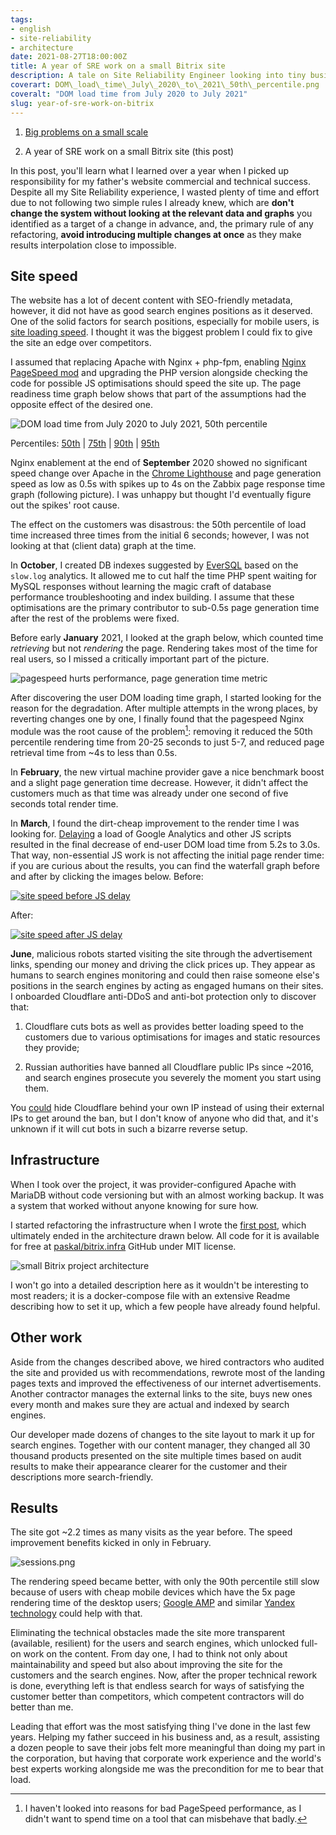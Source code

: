 ```yaml
---
tags:
- english
- site-reliability
- architecture
date: 2021-08-27T18:00:00Z
title: A year of SRE work on a small Bitrix site
description: A tale on Site Reliability Engineer looking into tiny business web service performance and reliability
coverart: DOM\_load\_time\_July\_2020\_to\_2021\_50th\_percentile.png
coveralt: "DOM load time from July 2020 to July 2021"
slug: year-of-sre-work-on-bitrix
---
```


1. [Big problems on a small scale](/2020/small-forms/)

1. A year of SRE work on a small Bitrix site (this post)

In this post, you'll learn what I learned over a year when I picked up responsibility for my father's website commercial and technical success. Despite all my Site Reliability experience, I wasted plenty of time and effort due to not following two simple rules I already knew, which are **don't change the system without looking at the relevant data and graphs** you identified as a target of a change in advance, and, the primary rule of any refactoring, **avoid introducing multiple changes at once** as they make results interpolation close to impossible.

## Site speed

The website has a lot of decent content with SEO-friendly metadata, however, it did not have as good search engines positions as it deserved. One of the solid factors for search positions, especially for mobile users, is [site loading speed](https://developers.google.com/web/updates/2018/07/search-ads-speed). I thought it was the biggest problem I could fix to give the site an edge over competitors.

I assumed that replacing Apache with Nginx + php-fpm, enabling [Nginx PageSpeed mod](https://github.com/apache/incubator-pagespeed-ngx) and upgrading the PHP version alongside checking the code for possible JS optimisations should speed the site up. The page readiness time graph below shows that part of the assumptions had the opposite effect of the desired one.

![DOM load time from July 2020 to July 2021, 50th percentile](DOM_load_time_July_2020_to_2021_50th_percentile.png)

Percentiles: [50th](/2021/year-of-sre-work-on-bitrix/DOM_load_time_July_2020_to_2021_50th_percentile.png) | [75th](/2021/year-of-sre-work-on-bitrix/DOM_load_time_July_2020_to_2021_75th_percentile.png) | [90th](/2021/year-of-sre-work-on-bitrix/DOM_load_time_July_2020_to_2021_90th_percentile.png) | [95th](/2021/year-of-sre-work-on-bitrix/DOM_load_time_July_2020_to_2021_95th_percentile.png)

<!--more-->

Nginx enablement at the end of **September** 2020 showed no significant speed change over Apache in the [Chrome Lighthouse](https://developers.google.com/web/tools/lighthouse) and page generation speed as low as 0.5s with spikes up to 4s on the Zabbix page response time graph (following picture). I was unhappy but thought I'd eventually figure out the spikes' root cause.

The effect on the customers was disastrous: the 50th percentile of load time increased three times from the initial 6 seconds; however, I was not looking at that (client data) graph at the time.

In **October**, I created DB indexes suggested by [EverSQL](https://www.eversql.com) based on the `slow.log` analytics. It allowed me to cut half the time PHP spent waiting for MySQL responses without learning the magic craft of database performance troubleshooting and index building. I assume that these optimisations are the primary contributor to sub-0.5s page generation time after the rest of the problems were fixed.

Before early **January** 2021, I looked at the graph below, which counted time *retrieving* but not *rendering* the page. Rendering takes most of the time for real users, so I missed a critically important part of the picture.

![pagespeed hurts performance, page generation time metric](after_pagespeed.png)

After discovering the user DOM loading time graph, I started looking for the reason for the degradation. After multiple attempts in the wrong places, by reverting changes one by one, I finally found that the pagespeed Nginx module was the root cause of the problem[^pagespeed]: removing it reduced the 50th percentile rendering time from 20-25 seconds to just 5-7, and reduced page retrieval time from \~4s to less than 0.5s.

In **February**, the new virtual machine provider gave a nice benchmark boost and a slight page generation time decrease.  However, it didn't affect the customers much as that time was already under one second of five seconds total render time.

In **March**, I found the dirt-cheap improvement to the render time I was looking for. [Delaying](https://constantsolutions.dk/2020/06/delay-loading-of-google-analytics-google-tag-manager-script-for-better-pagespeed-score-and-initial-load/) a load of Google Analytics and other JS scripts resulted in the final decrease of end-user DOM load time from 5.2s to 3.0s. That way, non-essential JS work is not affecting the initial page render time: if you are curious about the results, you can find the waterfall graph before and after by clicking the images below. Before:

[![site speed before JS delay](speed_before_delay.png "site speed before JS delay")](/2021/year-of-sre-work-on-bitrix/waterfall_before.png)

After:

[![site speed after JS delay](speed_after_delay.png "site speed after JS delay")](/2021/year-of-sre-work-on-bitrix/waterfall_after.png)

**June**, malicious robots started visiting the site through the advertisement links, spending our money and driving the click prices up. They appear as humans to search engines monitoring and could then raise someone else's positions in the search engines by acting as engaged humans on their sites. I onboarded Cloudflare anti-DDoS and anti-bot protection only to discover that:

1. Cloudflare cuts bots as well as provides better loading speed to the customers due to various optimisations for images and static resources they provide;

2. Russian authorities have banned all Cloudflare public IPs since \~2016, and search engines prosecute you severely the moment you start using them.

You [could](https://community.cloudflare.com/t/reverse-proxy-infront-of-cloudflare/33972/8?u=favor.group2015) hide Cloudflare behind your own IP instead of using their external IPs to get around the ban, but I don't know of anyone who did that, and it's unknown if it will cut bots in such a bizarre reverse setup.

## Infrastructure

When I took over the project, it was provider-configured Apache with MariaDB without code versioning but with an almost working backup. It was a system that worked without anyone knowing for sure how.

I started refactoring the infrastructure when I wrote the [first post](/2020/small-forms/), which ultimately ended in the architecture drawn below. All code for it is available for free at [paskal/bitrix.infra](https://github.com/paskal/bitrix.infra) GitHub under MIT license.

![small Bitrix project architecture](favor-group-architecture.png)

I won't go into a detailed description here as it wouldn't be interesting to most readers; it is a docker-compose file with an extensive Readme describing how to set it up, which a few people have already found helpful.

## Other work

Aside from the changes described above, we hired contractors who audited the site and provided us with recommendations, rewrote most of the landing pages texts and improved the effectiveness of our internet advertisements. Another contractor manages the external links to the site, buys new ones every month and makes sure they are actual and indexed by search engines.

Our developer made dozens of changes to the site layout to mark it up for search engines. Together with our content manager, they changed all 30 thousand products presented on the site multiple times based on audit results to make their appearance clearer for the customer and their descriptions more search-friendly.

## Results

The site got \~2.2 times as many visits as the year before. The speed improvement benefits kicked in only in February.

![sessions.png](sessions.png)

The rendering speed became better, with only the 90th percentile still slow because of users with cheap mobile devices which have the 5x page rendering time of the desktop users; [Google AMP](https://developers.google.com/amp) and similar [Yandex technology](https://yandex.com/dev/turbo/) could help with that.

Eliminating the technical obstacles made the site more transparent (available, resilient) for the users and search engines, which unlocked full-on work on the content. From day one, I had to think not only about maintainability and speed but also about improving the site for the customers and the search engines. Now, after the proper technical rework is done, everything left is that endless search for ways of satisfying the customer better than competitors, which competent contractors will do better than me.

Leading that effort was the most satisfying thing I've done in the last few years. Helping my father succeed in his business and, as a result, assisting a dozen people to save their jobs felt more meaningful than doing my part in the corporation, but having that corporate work experience and the world's best experts working alongside me was the precondition for me to bear that load.

[^pagespeed]: I haven't looked into reasons for bad PageSpeed performance, as I didn't want to spend time on a tool that can misbehave that badly.
